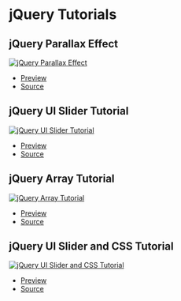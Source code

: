 # jQuery Tutorials

## jQuery Parallax Effect

[![jQuery Parallax Effect](https://img.youtube.com/vi/51kG1Midf4s/0.jpg)](https://youtu.be/51kG1Midf4s)

   * [Preview](https://stephino.github.io/tutorials/51kG1Midf4s)
   * [Source](https://github.com/Stephino/stephino.github.io/tree/master/tutorials/51kG1Midf4s)

## jQuery UI Slider Tutorial

[![jQuery UI Slider Tutorial](https://img.youtube.com/vi/WalvXCctgBs/0.jpg)](https://youtu.be/WalvXCctgBs)

   * [Preview](https://stephino.github.io/tutorials/WalvXCctgBs)
   * [Source](https://github.com/Stephino/stephino.github.io/tree/master/tutorials/WalvXCctgBs)

## jQuery Array Tutorial

[![jQuery Array Tutorial](https://img.youtube.com/vi/7wpQiJGPwm4/0.jpg)](https://youtu.be/7wpQiJGPwm4)

   * [Preview](https://stephino.github.io/tutorials/7wpQiJGPwm4)
   * [Source](https://github.com/Stephino/stephino.github.io/tree/master/tutorials/7wpQiJGPwm4)

## jQuery UI Slider and CSS Tutorial

[![jQuery UI Slider and CSS Tutorial](https://img.youtube.com/vi/2VzBU9fq7eE/0.jpg)](https://youtu.be/2VzBU9fq7eE)

   * [Preview](https://stephino.github.io/tutorials/2VzBU9fq7eE)
   * [Source](https://github.com/Stephino/stephino.github.io/tree/master/tutorials/2VzBU9fq7eE)